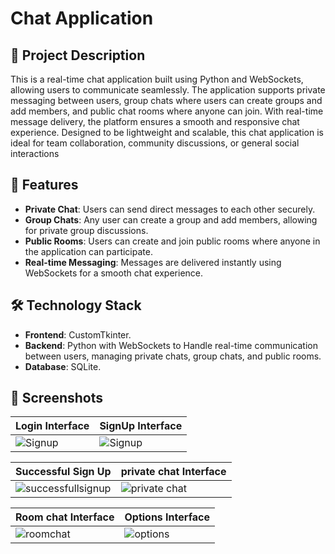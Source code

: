 # Chat Application
## 📝 Project Description
This is a real-time chat application built using Python and WebSockets, allowing users to communicate seamlessly. The application supports private messaging between users, group chats where users can create groups and add members, and public chat rooms where anyone can join. With real-time message delivery, the platform ensures a smooth and responsive chat experience. Designed to be lightweight and scalable, this chat application is ideal for team collaboration, community discussions, or general social interactions
## 🚀 Features
- **Private Chat**: Users can send direct messages to each other securely.
- **Group Chats**: Any user can create a group and add members, allowing for private group discussions.
- **Public Rooms**: Users can create and join public rooms where anyone in the application can participate.
- **Real-time Messaging**: Messages are delivered instantly using WebSockets for a smooth chat experience.
## 🛠️ Technology Stack
- **Frontend**: CustomTkinter.
- **Backend**: Python with WebSockets to Handle real-time communication between users, managing private chats, group chats, and public rooms.
- **Database**: SQLite.
## 📸 Screenshots
| Login Interface | SignUp Interface |
|-----------------|---------------------|
| ![Signup](https://github.com/user-attachments/assets/b70e0996-1a75-4c74-8277-92f026d834d6) | ![Signup](https://github.com/user-attachments/assets/a2859ad5-28fd-45e5-89a2-cbc60883245b) |

| Successful Sign Up | private chat Interface |
|-----------------|-----------------|
| ![successfullsignup](https://github.com/user-attachments/assets/dd2f6e20-8ee2-4df3-9ff6-3b823c71f919)       | ![private chat](https://github.com/user-attachments/assets/400105f4-2143-4f30-89df-70bc7352501d) |

| Room chat Interface | Options Interface |
|-------------------|------------------|
| ![roomchat](https://github.com/user-attachments/assets/95584d4b-5d97-4794-a10d-9374deb3aedf) | ![options](https://github.com/user-attachments/assets/d79da303-0435-4f0c-9df4-22af7e1b9c3a) |
